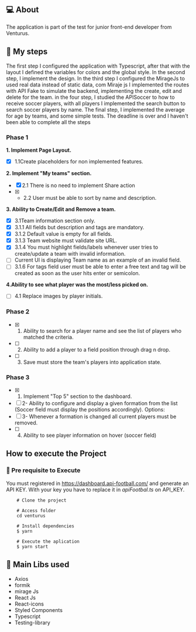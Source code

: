 ## :computer: About

The application is part of the test for junior front-end developer from Venturus.

## :construction_worker: My steps

The first step I configured the application with Typescript, after that with the layout I defined the variables for colors and the global style.
In the second step, I implement the design.
In the third step I configured the MirageJs to used real data instead of static data, com Miraje js I implemented the routes with API Fake to simulate the backend, implementing the create, edit and delete for the team.
in the four step, I studied the APISoccer to how to receive soccer players, with all players I implemented the search button to search soccer players by name.
The final step, I implemented the average for age by teams, and some simple tests.
The deadline is over and I haven't been able to complete all the steps

### Phase 1

**1. Implement Page Layout.**

- [x] 1.1Create placeholders for non implemented features.

**2. Implement "My teams" section.**

- [x] 2.1 There is no need to implement Share action
- [x] - 2.2 User must be able to sort by name and description.

**3. Ability to Create/Edit and Remove a team.**

- [x] 3.1Team information section only.
- [x] 3.1.1 All fields but description and tags are mandatory.
- [x] 3.1.2 Default value is empty for all fields.
- [x] 3.1.3 Team website must validate site URL.
- [x] 3.1.4 You must highlight fields/labels whenever user tries to create/update a team with invalid information.
- [ ] Current UI is displaying Team name as an example of an invalid field.
- [ ] 3.1.6 For tags field user must be able to enter a free text and tag will be created as soon as the user hits enter or semicolon.

**4.Ability to see what player was the most/less picked on.**

- [ ] 4.1 Replace images by player initials.

### Phase 2

- [x] 1.  Ability to search for a player name and see the list of players who matched the criteria.
- [ ] 2.  Ability to add a player to a field position through drag n drop.
- [ ] 3.  Save must store the team's players into application state.

### Phase 3

- [x] 1.  Implement "Top 5" section to the dashboard.
- [ ] 2- Ability to configure and display a given formation from the list (Soccer field must display the positions accordingly). Options:
- [ ] 3- Whenever a formation is changed all current players must be removed.
- [ ] 4.  Ability to see player information on hover (soccer field)

## How to execute the Project

### :rocket: Pre requisite to Execute

You must registered in https://dashboard.api-football.com/ and generate an API KEY.
With your key you have to replace it in _apiFootbal.ts_ on API_KEY.

```
	# Clone the project

	# Access folder
	cd venturus

	# Install dependencies
	$ yarn

	# Execute the aplication
	$ yarn start
```

## :blue_book: Main Libs used

- Axios
- formik
- mirage Js
- React Js
- React-icons
- Styled Components
- Typescript
- Testing-library
